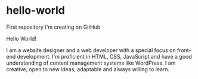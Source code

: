 # hello-world
First repository I'm creating on GitHub

Hello World!

I am a website designer and a web developer with a special focus on front-end development. I'm proficient in HTML, CSS, JavaScript and have a good understanding of content management systems like WordPress. I am creative, open to new ideas, adaptable and always willing to learn.

